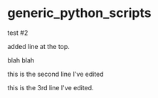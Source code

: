 # generic_python_scripts


test #2

added line at the top.

blah blah

this is the second line I've edited

this is the 3rd line I've edited. 